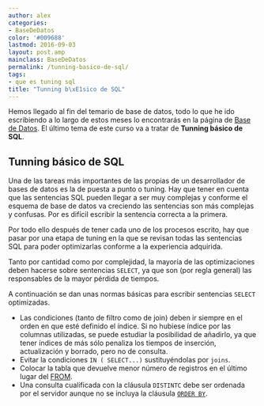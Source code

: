 ```yaml
---
author: alex
categories:
- BaseDeDatos
color: '#009688'
lastmod: 2016-09-03
layout: post.amp
mainclass: BaseDeDatos
permalink: /tunning-basico-de-sql/
tags:
- que es tuning sql
title: "Tunning b\xE1sico de SQL"
---
```


Hemos llegado al fin del temario de base de datos, todo lo que he ido escribiendo a lo largo de estos meses lo encontrarás en la página de [Base de Datos][1]. El último tema de este curso va a tratar de __Tunning básico de SQL__.

## Tunning básico de SQL

Una de las tareas más importantes de las propias de un desarrollador de bases de datos es la de puesta a punto o tuning. Hay que tener en cuenta que las sentencias SQL pueden llegar a ser muy complejas y conforme el esquema de base de datos va creciendo las sentencias son más complejas y confusas. Por es difícil escribir la sentencia correcta a la primera.

<!--more-->

Por todo ello después de tener cada uno de los procesos escrito, hay que pasar por una etapa de tuning en la que se revisan todas las sentencias SQL para poder optimizarlas conforme a la experiencia adquirida.

Tanto por cantidad como por complejidad, la mayoría de las optimizaciones deben hacerse sobre sentencias `SELECT`, ya que son (por regla general) las responsables de la mayor pérdida de tiempos.

A continuación se dan unas normas básicas para escribir sentencias `SELECT` optimizadas.

- Las condiciones (tanto de filtro como de join) deben ir siempre en el orden en que esté definido el índice. Si no hubiese índice por las columnas utilizadas, se puede estudiar la posibilidad de añadirlo, ya que tener índices de más sólo penaliza los tiempos de inserción, actualización y borrado, pero no de consulta.
- Evitar la condiciones `IN ( SELECT...)` sustituyéndolas por `joins`.
- Colocar la tabla que devuelve menor número de registros en el último lugar del [FROM][2].
- Una consulta cualificada con la cláusula `DISTINTC` debe ser ordenada por el servidor aunque no se incluya la cláusula [`ORDER BY`][3].

 [1]: https://elbauldelprogramador.com/bases-de-datos/
 [2]: https://elbauldelprogramador.com/consulta-de-datos-clausula-from/
 [3]: https://elbauldelprogramador.com/consulta-de-datos-clausula-having-y/